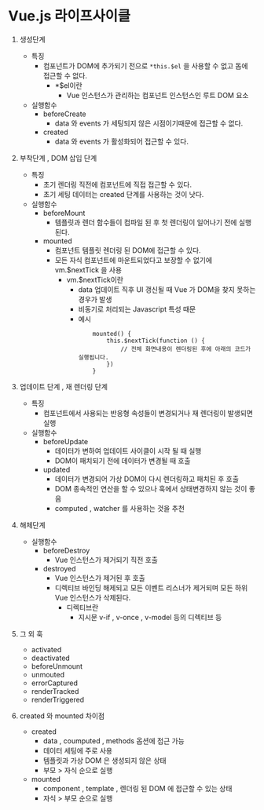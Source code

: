 # Vue.js 라이프사이클

1. 생성단계
    - 특징
        - 컴포넌트가 DOM에 추가되기 전으로 `*this.$el` 을 사용할 수 없고 돔에 접근할 수 없다.
            - *$el이란
                - Vue 인스턴스가 관리하는 컴포넌트 인스턴스인 루트 DOM 요소
    - 실행함수
        - beforeCreate
            - data 와 events 가 세팅되지 않은 시점이기때문에 접근할 수 없다.
        - created
            - data 와 events 가 활성화되어 접근할 수 있다.
2. 부착단계 , DOM 삽입 단계
    - 특징
        - 초기 렌더링 직전에 컴포넌트에 직접 접근할 수 있다.
        - 초기 세팅 데이터는 created 단계를 사용하는 것이 낫다.
    - 실행함수
        - beforeMount
            - 템플릿과 렌더 함수들이 컴파일 된 후 첫 렌더링이 일어나기 전에 실행된다.
        - mounted
            - 컴포넌트 템플릿 렌더링 된 DOM에 접근할 수 있다.
            - 모든 자식 컴포넌트에 마운트되었다고 보장할 수 없기에 vm.$nextTick 을 사용
                - vm.$nextTick이란
                    - data 업데이트 직후 UI 갱신될 때 Vue 가 DOM을 찾지 못하는 경우가 발생
                    - 비동기로 처리되는 Javascript 특성 때문
                    - 예시
                        ```
                            mounted() {
                                this.$nextTick(function () {
                                    // 전체 화면내용이 렌더링된 후에 아래의 코드가 실행됩니다.
                                })
                            }
                        ```
3. 업데이트 단계 , 재 렌더링 단계
    - 특징
        - 컴포넌트에서 사용되는 반응형 속성들이 변경되거나 재 렌더링이 발생되면 실행
    - 실행함수
        - beforeUpdate
            - 데이터가 변하여 업데이트 사이클이 시작 될 때 실행
            - DOM이 패치되기 전에 데이터가 변경될 때 호출
        - updated
            - 데이터가 변경되어 가상 DOM이 다시 렌더링하고 패치된 후 호출
            - DOM 종속적인 연산을 할 수 있으나 훅에서 상태변경하지 않는 것이 좋음
            - computed , watcher 를 사용하는 것을 추천
4. 해체단계
    - 실행함수
        - beforeDestroy
            - Vue 인스턴스가 제거되기 직전 호출
        - destroyed
            - Vue 인스턴스가 제거된 후 호출
            - 디렉티브 바인딩 해제되고 모든 이벤트 리스너가 제거되며 모든 하위 Vue 인스턴스가 삭제된다.
                - 디렉티브란
                    - 지시문 v-if , v-once , v-model 등의 디렉티브 등
5. 그 외 훅
    - activated
    - deactivated
    - beforeUnmount
    - unmouted
    - errorCaptured
    - renderTracked
    - renderTriggered

6. created 와 mounted 차이점
    - created 
        - data , coumputed , methods 옵션에 접근 가능 
        - 데이터 세팅에 주로 사용
        - 템플릿과 가상 DOM 은 생성되지 않은 상태
        - 부모 > 자식 순으로 실행
    - mounted 
        - component , template , 렌더링 된 DOM 에 접근할 수 있는 상태
        - 자식 > 부모 순으로 실행
